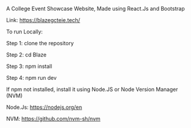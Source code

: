A College Event Showcase Website, Made using React.Js and Bootstrap

Link: https://blazegcteie.tech/

To run Locally:

Step 1: clone the repository

Step 2: cd Blaze

Step 3: npm install

Step 4: npm run dev

If npm not installed, install it using 
Node.JS or Node Version Manager (NVM)

Node.Js: https://nodejs.org/en

NVM: https://github.com/nvm-sh/nvm
